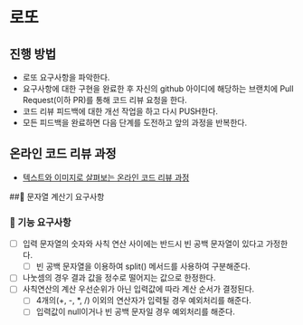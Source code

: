 # 로또
## 진행 방법
* 로또 요구사항을 파악한다.
* 요구사항에 대한 구현을 완료한 후 자신의 github 아이디에 해당하는 브랜치에 Pull Request(이하 PR)를 통해 코드 리뷰 요청을 한다.
* 코드 리뷰 피드백에 대한 개선 작업을 하고 다시 PUSH한다.
* 모든 피드백을 완료하면 다음 단계를 도전하고 앞의 과정을 반복한다.

## 온라인 코드 리뷰 과정
* [텍스트와 이미지로 살펴보는 온라인 코드 리뷰 과정](https://github.com/next-step/nextstep-docs/tree/master/codereview)


##🧮 문자열 계산기 요구사항 

### 📌 기능 요구사항
- [ ] 입력 문자열의 숫자와 사칙 연산 사이에는 반드시 빈 공백 문자열이 있다고 가정한다.
    - [ ] 빈 공백 문자열을 이용하여 split() 메서드를 사용하여 구분해준다.
- [ ] 나눗셈의 경우 결과 값을 정수로 떨어지는 값으로 한정한다.
- [ ] 사칙연산의 계산 우선순위가 아닌 입력값에 따라 계산 순서가 결정된다.
    - [ ] 4개의(+, -, *, /) 이외의 연산자가 입력될 경우 예외처리를 해준다.
    - [ ] 입력값이 null이거나 빈 공백 문자일 경우 예외처리를 해준다.